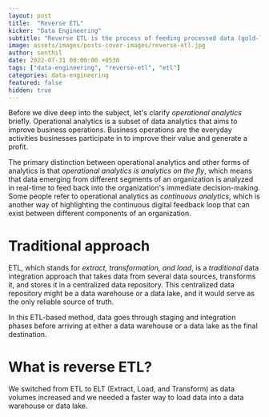 ```yaml
---
layout: post
title:  "Reverse ETL"
kicker: "Data Engineering"
subtitle: "Reverse ETL is the process of feeding processed data (gold-layer tables) from a data warehouse or data lake back into business applications, primarily for use in operational analytics domains such as sales, marketing, etc., in order to enable business operations and forecasts."
image: assets/images/posts-cover-images/reverse-etl.jpg
author: senthil
date: 2022-07-31 00:00:00 +0530
tags: ["data-engineering", "reverse-etl", "etl"]
categories: data-engineering
featured: false
hidden: true
---
```


Before we dive deep into the subject, let's clarify *operational analytics* briefly. Operational analytics is a subset of data analytics that aims to improve business operations. Business operations are the everyday activities businesses participate in to improve their value and generate a profit. 

The primary distinction between operational analytics and other forms of analytics is that *operational analytics is analytics on the fly*, which means that data emerging from different segments of an organization is analyzed in real-time to feed back into the organization's immediate decision-making. Some people refer to operational analytics as *continuous analytics*, which is another way of highlighting the continuous digital feedback loop that can exist between different components of an organization.

# Traditional approach
ETL, which stands for *extract, transformation, and load*, is a *traditional* data integration approach that takes data from several data sources, transforms it, and stores it in a centralized data repository. This centralized data repository might be a data warehouse or a data lake, and it would serve as the only reliable source of truth.

In this ETL-based method, data goes through staging and integration phases before arriving at either a data warehouse or a data lake as the final destination.

# What is reverse ETL?
We switched from ETL to ELT (Extract, Load, and Transform) as data volumes increased and we needed a faster way to load data into a data warehouse or data lake.
